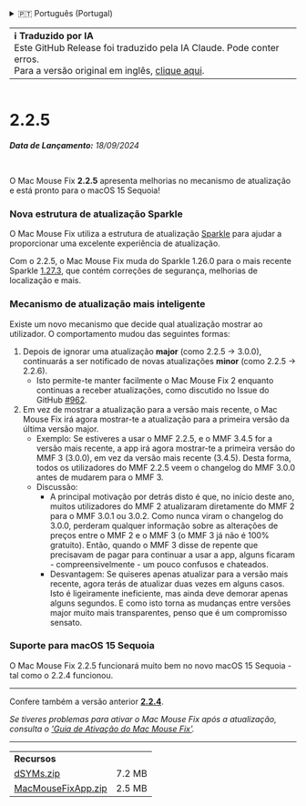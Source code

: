 <details>
<summary>🇵🇹 Português (Portugal)</summary>

[🇬🇧 English (GitHub)](https://github.com/noah-nuebling/mac-mouse-fix/releases/tag/2.2.5)\
[🇦🇩 Català](https://redirect.macmousefix.com/?target=mmf-release&tag=2.2.5&locale=ca)\
[🇩🇪 Deutsch](https://redirect.macmousefix.com/?target=mmf-release&tag=2.2.5&locale=de)\
[🇪🇸 Español](https://redirect.macmousefix.com/?target=mmf-release&tag=2.2.5&locale=es)\
[🇫🇷 Français](https://redirect.macmousefix.com/?target=mmf-release&tag=2.2.5&locale=fr)\
[🇮🇩 Indonesia](https://redirect.macmousefix.com/?target=mmf-release&tag=2.2.5&locale=id)\
[🇮🇹 Italiano](https://redirect.macmousefix.com/?target=mmf-release&tag=2.2.5&locale=it)\
[🇭🇺 Magyar](https://redirect.macmousefix.com/?target=mmf-release&tag=2.2.5&locale=hu)\
[🇳🇱 Nederlands](https://redirect.macmousefix.com/?target=mmf-release&tag=2.2.5&locale=nl)\
[🇵🇱 Polski](https://redirect.macmousefix.com/?target=mmf-release&tag=2.2.5&locale=pl)\
[🇧🇷 Português (Brasil)](https://redirect.macmousefix.com/?target=mmf-release&tag=2.2.5&locale=pt-BR)\
**🇵🇹 Português (Portugal)**\
[🇷🇴 Română](https://redirect.macmousefix.com/?target=mmf-release&tag=2.2.5&locale=ro)\
[🇸🇪 Svenska](https://redirect.macmousefix.com/?target=mmf-release&tag=2.2.5&locale=sv)\
[🇻🇳 Tiếng Việt](https://redirect.macmousefix.com/?target=mmf-release&tag=2.2.5&locale=vi)\
[🇹🇷 Türkçe](https://redirect.macmousefix.com/?target=mmf-release&tag=2.2.5&locale=tr)\
[🇨🇿 Čeština](https://redirect.macmousefix.com/?target=mmf-release&tag=2.2.5&locale=cs)\
[🇬🇷 Ελληνικά](https://redirect.macmousefix.com/?target=mmf-release&tag=2.2.5&locale=el)\
[🇷🇺 Русский](https://redirect.macmousefix.com/?target=mmf-release&tag=2.2.5&locale=ru)\
[🇺🇦 Українська](https://redirect.macmousefix.com/?target=mmf-release&tag=2.2.5&locale=uk)\
[🇮🇱 עברית](https://redirect.macmousefix.com/?target=mmf-release&tag=2.2.5&locale=he)\
[🇸🇦 العربية](https://redirect.macmousefix.com/?target=mmf-release&tag=2.2.5&locale=ar)\
[🇮🇳 हिन्दी](https://redirect.macmousefix.com/?target=mmf-release&tag=2.2.5&locale=hi)\
[🇹🇭 ไทย](https://redirect.macmousefix.com/?target=mmf-release&tag=2.2.5&locale=th)\
[🇨🇳 中文 (简体)](https://redirect.macmousefix.com/?target=mmf-release&tag=2.2.5&locale=zh-Hans)\
[🇨🇳 中文 (繁體)](https://redirect.macmousefix.com/?target=mmf-release&tag=2.2.5&locale=zh-Hant)\
[🇭🇰 中文（香港)](https://redirect.macmousefix.com/?target=mmf-release&tag=2.2.5&locale=zh-HK)\
[🇯🇵 日本語](https://redirect.macmousefix.com/?target=mmf-release&tag=2.2.5&locale=ja)\
[🇰🇷 한국어](https://redirect.macmousefix.com/?target=mmf-release&tag=2.2.5&locale=ko)\
[Help translate Mac Mouse Fix to different languages!](https://github.com/noah-nuebling/mac-mouse-fix/discussions/731)
</details>
<table align=><td>
<b>ℹ️ Traduzido por IA</b><br>
Este GitHub Release foi traduzido pela IA Claude. Pode conter erros.<br>
Para a versão original em inglês, <a href="https://github.com/noah-nuebling/mac-mouse-fix/releases/tag/2.2.5">clique aqui</a>.
</td></table>

<table></table>

# 2.2.5
***Data de Lançamento:** 18/09/2024*

<br>

O Mac Mouse Fix **2.2.5** apresenta melhorias no mecanismo de atualização e está pronto para o macOS 15 Sequoia!

### Nova estrutura de atualização Sparkle

O Mac Mouse Fix utiliza a estrutura de atualização [Sparkle](https://sparkle-project.org/) para ajudar a proporcionar uma excelente experiência de atualização.

Com o 2.2.5, o Mac Mouse Fix muda do Sparkle 1.26.0 para o mais recente Sparkle [1.27.3](https://github.com/sparkle-project/Sparkle/releases/tag/1.27.3), que contém correções de segurança, melhorias de localização e mais.

### Mecanismo de atualização mais inteligente

Existe um novo mecanismo que decide qual atualização mostrar ao utilizador. O comportamento mudou das seguintes formas:

1. Depois de ignorar uma atualização **major** (como 2.2.5 -> 3.0.0), continuarás a ser notificado de novas atualizações **minor** (como 2.2.5 -> 2.2.6).
    - Isto permite-te manter facilmente o Mac Mouse Fix 2 enquanto continuas a receber atualizações, como discutido no Issue do GitHub [#962](https://github.com/noah-nuebling/mac-mouse-fix/issues/962).
2. Em vez de mostrar a atualização para a versão mais recente, o Mac Mouse Fix irá agora mostrar-te a atualização para a primeira versão da última versão major.
    - Exemplo: Se estiveres a usar o MMF 2.2.5, e o MMF 3.4.5 for a versão mais recente, a app irá agora mostrar-te a primeira versão do MMF 3 (3.0.0), em vez da versão mais recente (3.4.5). Desta forma, todos os utilizadores do MMF 2.2.5 veem o changelog do MMF 3.0.0 antes de mudarem para o MMF 3.
    - Discussão:
        - A principal motivação por detrás disto é que, no início deste ano, muitos utilizadores do MMF 2 atualizaram diretamente do MMF 2 para o MMF 3.0.1 ou 3.0.2. Como nunca viram o changelog do 3.0.0, perderam qualquer informação sobre as alterações de preços entre o MMF 2 e o MMF 3 (o MMF 3 já não é 100% gratuito). Então, quando o MMF 3 disse de repente que precisavam de pagar para continuar a usar a app, alguns ficaram - compreensivelmente - um pouco confusos e chateados.
        - Desvantagem: Se quiseres apenas atualizar para a versão mais recente, agora terás de atualizar duas vezes em alguns casos. Isto é ligeiramente ineficiente, mas ainda deve demorar apenas alguns segundos. E como isto torna as mudanças entre versões major muito mais transparentes, penso que é um compromisso sensato.

### Suporte para macOS 15 Sequoia

O Mac Mouse Fix 2.2.5 funcionará muito bem no novo macOS 15 Sequoia - tal como o 2.2.4 funcionou.

---

Confere também a versão anterior [**2.2.4**](https://redirect.macmousefix.com/?target=mmf-release&tag=2.2.4&locale=pt-PT).

*Se tiveres problemas para ativar o Mac Mouse Fix após a atualização, consulta o ['Guia de Ativação do Mac Mouse Fix'](https://github.com/noah-nuebling/mac-mouse-fix/discussions/861).*

---

<table align="start">
<tr>
    <td colspan=2>
        <b>Recursos</b>
    </td>
</tr>
<tr>
    <td><a href="https://github.com/noah-nuebling/mac-mouse-fix/releases/download/2.2.5/dSYMs.zip">dSYMs.zip</a></td>
    <td>7.2 MB</td>
</tr>
<tr>
    <td><a href="https://github.com/noah-nuebling/mac-mouse-fix/releases/download/2.2.5/MacMouseFixApp.zip">MacMouseFixApp.zip</a></td>
    <td>2.5 MB</td>
</tr>
</table>